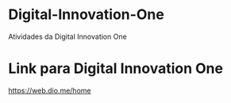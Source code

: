 # Digital-Innovation-One
Atividades da Digital Innovation One

# Link para Digital Innovation One
https://web.dio.me/home
